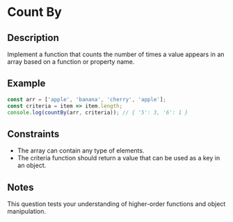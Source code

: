 # Count By

## Description
Implement a function that counts the number of times a value appears in an array based on a function or property name.

## Example
```javascript
const arr = ['apple', 'banana', 'cherry', 'apple'];
const criteria = item => item.length;
console.log(countBy(arr, criteria)); // { '5': 3, '6': 1 }
```

## Constraints
- The array can contain any type of elements.
- The criteria function should return a value that can be used as a key in an object.

## Notes
This question tests your understanding of higher-order functions and object manipulation.